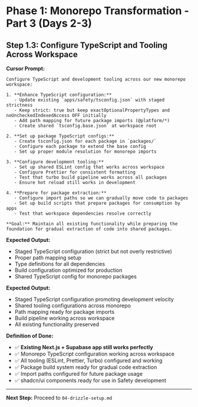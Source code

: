 # Phase 1: Monorepo Transformation - Part 3 (Days 2-3)

## Step 1.3: Configure TypeScript and Tooling Across Workspace

**Cursor Prompt:**

```
Configure TypeScript and development tooling across our new monorepo workspace:

1. **Enhance TypeScript configuration:**
   - Update existing `apps/safety/tsconfig.json` with staged strictness
   - Keep strict: true but keep exactOptionalPropertyTypes and noUncheckedIndexedAccess OFF initially
   - Add path mapping for future package imports (@platform/*)
   - Create shared `tsconfig.base.json` at workspace root

2. **Set up package TypeScript configs:**
   - Create tsconfig.json for each package in `packages/`
   - Configure each package to extend the base config
   - Set up proper module resolution for monorepo imports

3. **Configure development tooling:**
   - Set up shared ESLint config that works across workspace
   - Configure Prettier for consistent formatting
   - Test that turbo build pipeline works across all packages
   - Ensure hot reload still works in development

4. **Prepare for package extraction:**
   - Configure import paths so we can gradually move code to packages
   - Set up build scripts that prepare packages for consumption by apps
   - Test that workspace dependencies resolve correctly

**Goal:** Maintain all existing functionality while preparing the foundation for gradual extraction of code into shared packages.
```

**Expected Output:**

- Staged TypeScript configuration (strict but not overly restrictive)
- Proper path mapping setup
- Type definitions for all dependencies
- Build configuration optimized for production
- Shared TypeScript config for monorepo packages

**Expected Output:**

- Staged TypeScript configuration promoting development velocity
- Shared tooling configurations across monorepo
- Path mapping ready for package imports
- Build pipeline working across workspace
- All existing functionality preserved

**Definition of Done:**

- ✅ **Existing Next.js + Supabase app still works perfectly**
- ✅ Monorepo TypeScript configuration working across workspace
- ✅ All tooling (ESLint, Prettier, Turbo) configured and working
- ✅ Package build system ready for gradual code extraction
- ✅ Import paths configured for future package usage
- ✅ shadcn/ui components ready for use in Safety development

---

**Next Step:** Proceed to `04-drizzle-setup.md`